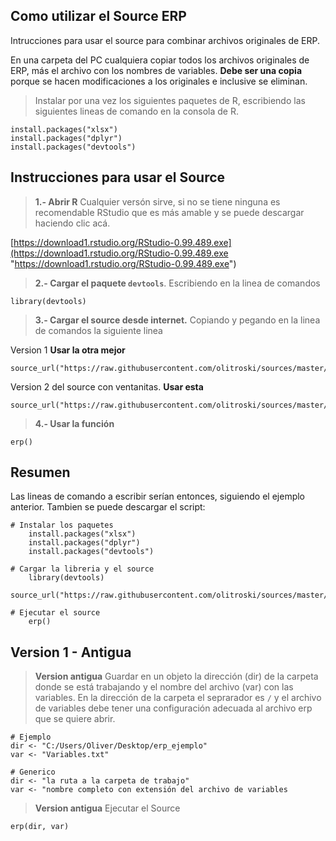 ## Como utilizar el Source ERP
Intrucciones para usar el source para combinar archivos originales de ERP.

En una carpeta  del PC cualquiera copiar todos los archivos originales de ERP, más el archivo con los nombres de variables. **Debe ser una copia** porque se hacen modificaciones a los originales e inclusive se eliminan.

> Instalar por una vez los siguientes paquetes de R, escribiendo las siguientes lineas de comando en la consola de R.

	install.packages("xlsx")
	install.packages("dplyr")
	install.packages("devtools")


## Instrucciones para usar el Source

> **1.- Abrir R**
Cualquier versón sirve, si no se tiene ninguna es recomendable RStudio que es más amable y se puede descargar haciendo clic acá.

[https://download1.rstudio.org/RStudio-0.99.489.exe](https://download1.rstudio.org/RStudio-0.99.489.exe "https://download1.rstudio.org/RStudio-0.99.489.exe")


> **2.- Cargar el paquete `devtools`**. Escribiendo en la linea de comandos

	library(devtools)

> **3.- Cargar el source desde internet.** Copiando y pegando en la linea de comandos la siguiente linea

Version 1 **Usar la otra mejor**

	source_url("https://raw.githubusercontent.com/olitroski/sources/master/source_erp.r")

Version 2 del source con ventanitas. **Usar esta**

	source_url("https://raw.githubusercontent.com/olitroski/sources/master/source_erp_choose.r")

> **4.- Usar la función**

	erp()

## Resumen
Las lineas de comando a escribir serían entonces, siguiendo el ejemplo anterior. Tambien se puede descargar el script:

	# Instalar los paquetes
		install.packages("xlsx")
		install.packages("dplyr")
		install.packages("devtools")
		
	# Cargar la libreria y el source
		library(devtools)
		source_url("https://raw.githubusercontent.com/olitroski/sources/master/source_erp_choose.r")
	
	# Ejecutar el source
		erp()
 

## Version 1 - Antigua
> **Version antigua** Guardar en un objeto la dirección (dir) de la carpeta donde se está trabajando y el nombre del archivo (var) con las variables. En la dirección de la carpeta el seprarador es `/` y el archivo de variables debe tener una configuración adecuada al archivo erp que se quiere abrir. 

	# Ejemplo
	dir <- "C:/Users/Oliver/Desktop/erp_ejemplo"
	var <- "Variables.txt"

	# Generico
	dir <- "la ruta a la carpeta de trabajo"
	var <- "nombre completo con extensión del archivo de variables

> **Version antigua** Ejecutar el Source

	erp(dir, var)
 
 
